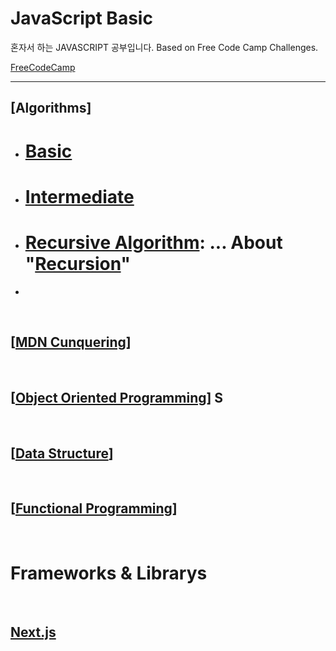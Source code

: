 # **JavaScript Basic**

 혼자서 하는 JAVASCRIPT 공부입니다.
 Based on Free Code Camp Challenges.
 
 [FreeCodeCamp](https://www.freecodecamp.org)

 <hr/> 


## **[Algorithms]**
 - # [Basic](./Docs/Algorithms//BasicAlgorithms.md)
 - # [Intermediate](./Docs/Algorithms/IntermediateAlgorithms.md)
 - # [Recursive Algorithm](./Docs/Algorithms/recursion.js): ... About "[Recursion](./Docs/Algorithms/recursion.md)"  
 - 
 <br>  
 
## [**[MDN Cunquering](./Docs/MDNconquer)**]  

 <br>  
 
## [**[Object Oriented Programming](./Docs/OOB.md)**]  S

 <br>  
 
## [**[Data Structure](./Docs/DataStructure.md)**]  

 <br>  
 
## [**[Functional Programming](./Docs/JS_Functional_Programming.md)**] 


 <br>  
 
# Frameworks & Librarys

 <br>
 
## [Next.js](./NEXTjs.md)
